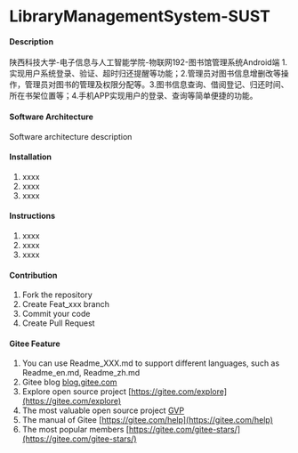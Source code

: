 # LibraryManagementSystem-SUST

#### Description
陕西科技大学-电子信息与人工智能学院-物联网192-图书馆管理系统Android端
1.实现用户系统登录、验证、超时归还提醒等功能；2.管理员对图书信息增删改等操作，管理员对图书的管理及权限分配等。3.图书信息查询、借阅登记、归还时间、所在书架位置等；4.手机APP实现用户的登录、查询等简单便捷的功能。 


#### Software Architecture
Software architecture description

#### Installation

1.  xxxx
2.  xxxx
3.  xxxx

#### Instructions

1.  xxxx
2.  xxxx
3.  xxxx

#### Contribution

1.  Fork the repository
2.  Create Feat_xxx branch
3.  Commit your code
4.  Create Pull Request


#### Gitee Feature

1.  You can use Readme\_XXX.md to support different languages, such as Readme\_en.md, Readme\_zh.md
2.  Gitee blog [blog.gitee.com](https://blog.gitee.com)
3.  Explore open source project [https://gitee.com/explore](https://gitee.com/explore)
4.  The most valuable open source project [GVP](https://gitee.com/gvp)
5.  The manual of Gitee [https://gitee.com/help](https://gitee.com/help)
6.  The most popular members  [https://gitee.com/gitee-stars/](https://gitee.com/gitee-stars/)
